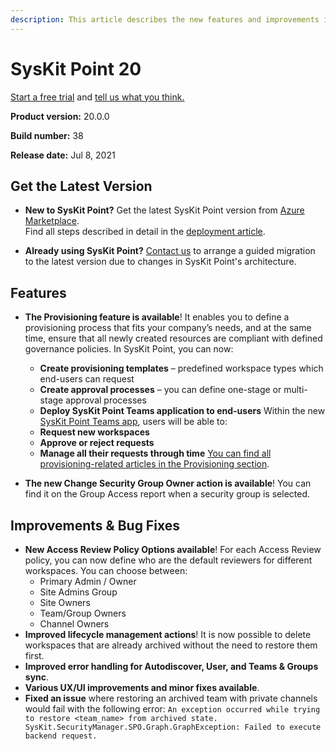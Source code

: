 ```yaml
---
description: This article describes the new features and improvements in SysKit Point version 20.
--- 
```


# SysKit Point 20

[Start a free trial](https://www.syskit.com/products/point/free-trial/) and [tell us what you think.](https://www.syskit.com/company/contact-us/)

**Product version:** 20.0.0  

**Build number:** 38 

**Release date:** Jul 8, 2021

## Get the Latest Version

* **New to SysKit Point?** Get the latest SysKit Point version from [Azure Marketplace](https://azuremarketplace.microsoft.com/en-us/marketplace/apps/syskitltd.syskit_point).<br/>
    Find all steps described in detail in the [deployment article](../installation/deploy-syskit-point.md).
    
* **Already using SysKit Point?** [Contact us](https://www.syskit.com/company/contact-us/) to arrange a guided migration to the latest version due to changes in SysKit Point's architecture.

## Features

* **The Provisioning feature is available**! It enables you to define a provisioning process that fits your company’s needs, and at the same time, ensure that all newly created resources are compliant with defined governance policies. 
In SysKit Point, you can now:
    * **Create provisioning templates** – predefined workspace types which end-users can request
    * **Create approval processes** – you can define one-stage or multi-stage approval processes
    * **Deploy SysKit Point Teams application to end-users**
Within the new [SysKit Point Teams app](../governance-and-automation/syskit-point-teams-app.md), users will be able to:
    * **Request new workspaces**
    * **Approve or reject requests**
    * **Manage all their requests through time**
[You can find all provisioning-related articles in the Provisioning section](../governance-and-automation/provisioning/README.md). 

* **The new Change Security Group Owner action is available**! You can find it on the Group Access report when a security group is selected.

## Improvements & Bug Fixes

* **New Access Review Policy Options available**! For each Access Review policy, you can now define who are the default reviewers for different workspaces. You can choose between:
    * Primary Admin / Owner
    * Site Admins Group 
    * Site Owners
    * Team/Group Owners
    * Channel Owners
* **Improved lifecycle management actions**! It is now possible to delete workspaces that are already archived without the need to restore them first. 
* **Improved error handling for Autodiscover, User, and Teams & Groups sync**. 
* **Various UX/UI improvements and minor fixes available**.
* **Fixed an issue** where restoring an archived team with private channels would fail with the following error: `An exception occurred while trying to restore <team_name> from archived state. SysKit.SecurityManager.SPO.Graph.GraphException: Failed to execute backend request.`
